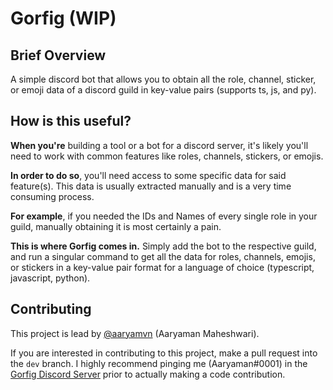 # Gorfig (WIP)

## **Brief Overview**

A simple discord bot that allows you to obtain all the role, channel, sticker, or emoji data of a discord guild in key-value pairs (supports ts, js, and py).


## **How is this useful?**

**When you're** building a tool or a bot for a discord server, it's likely you'll need to work with common features like roles, channels, stickers, or emojis.

**In order to do so**, you'll need access to some specific data for said feature(s). This data is usually extracted manually and is a very time consuming process.

**For example**, if you needed the IDs and Names of every single role in your guild, manually obtaining it is most certainly a pain.

**This is where Gorfig comes in.** Simply add the bot to the respective guild, and run a singular command to get all the data for roles, channels, emojis, or stickers in a key-value pair format for a language of choice (typescript, javascript, python).

## **Contributing**

This project is lead by <a href="https://twitter.com/aaryamvn">@aaryamvn</a> (Aaryaman Maheshwari). 

If you are interested in contributing to this project, make a pull request into the `dev` branch. I highly recommend pinging me (Aaryaman#0001) in the <a href="">Gorfig Discord Server</a> prior to actually making a code contribution.
